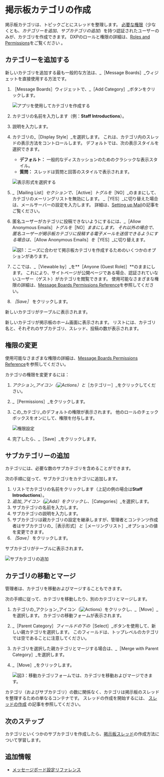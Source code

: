 # 掲示板カテゴリの作成

掲示板カテゴリは、トピックごとにスレッドを整理します。 [必要な権限](./message-boards-permissions-reference.md)（少なくとも、_カテゴリーを追加_、_サブカテゴリの追加_）を持つ認証されたユーザーのみが、カテゴリを作成できます。 DXPのロールと権限の詳細は、[Roles and Permissions](https://help.liferay.com/hc/articles/360017895212-Roles-and-Permissions)をご覧ください 。

## カテゴリーを追加する

新しいカテゴリを追加する最も一般的な方法は、_［Message Boards］_ウィジェットを直接使用する方法です。

1. ［Message Boards］ウィジェットで、_［Add Category］_ボタンをクリックします。

    ![アプリを使用してカテゴリを作成する](./creating-message-boards-categories/images/01.png)

1. カテゴリの名前を入力します（例：**Staff Introductions**）。
1. 説明を入力します。
1. カテゴリの_［Display Style］_を選択します。 これは、カテゴリ内のスレッドの表示方法をコントロールします。 デフォルトでは、次の表示スタイルを選択できます。

    * **デフォルト：** 一般的なディスカッションのためのクラシックな表示スタイル。
    * **質問：** スレッドは質問と回答のスタイルで表示されます。

    ![表示形式を選択する](./creating-message-boards-categories/images/04.png)

1. _［Mailing List］_セクションで、_［Active］_トグルを_［NO］_のままにして、カテゴリのメーリングリストを無効にします。 _［YES］_に切り替えた場合は、メールサーバーの設定を入力します。 詳細は、[Setting up Mail](../../../installation-and-upgrades/setting-up-liferay/configuring-mail.md)の記事をご覧ください。
1. 匿名ユーザーがカテゴリに投稿できないようにするには、_［Allow Anonymous Emails］_トグルを_［NO］_ままにします。 それ以外の場合で、匿名ユーザーが掲示板カテゴリに投稿する電子メールを送信できるようにする場合は、_［Allow Anonymous Emails］_を_［YES］_に切り替えます。

    ![図1：ニーズに合わせて掲示板カテゴリを作成するためのいくつかのオプションがあります。](./creating-message-boards-categories/images/02.png)

1. ここでは、_［Viewable by］_を**［Anyone (Guest Role)］**のままにします。 これにより、サイトページが公開ページである場合、認証されていないユーザー（ゲスト）がカテゴリを閲覧できます。 使用可能なさまざまな権限の詳細は、[Message Boards Permissions Reference](./message-boards-permissions-reference.md)を参照してください。
1. _［Save］_ をクリックします。

新しいカテゴリがテーブルに表示されます。

新しいカテゴリが掲示板のホーム画面に表示されます。 リストには、カテゴリ名と、それぞれのサブカテゴリ、スレッド、投稿の数が表示されます。

## 権限の変更

使用可能なさまざまな権限の詳細は、[Message Boards Permissions Reference](./message-boards-permissions-reference.md#general-category-permissions)を参照してください。

カテゴリの権限を変更するには：

1. _アクション_アイコン（![Actions](../../../images/icon-actions.png)）と_［カテゴリー］_をクリックしてください。
1. _［Permissions］_をクリックします。
1. この_カテゴリ_のデフォルトの権限が表示されます。 他のロールのチェックボックスをオンにして、権限を付与します。

    ![権限設定](./creating-message-boards-categories/images/06.png)

1. 完了したら、_［Save］_をクリックします。

## サブカテゴリーの追加

カテゴリには、必要な数のサブカテゴリを含めることができます。

次の手順に従って、サブカテゴリをカテゴリに追加します。

1. リストでカテゴリの名前をクリックします（上記の例の場合は**Staff Introductions**）。
1. _追加_アイコン（![Add](./../../../images/icon-add.png)）をクリックし、_［Categories］_を選択します。
1. サブカテゴリの名前を入力します。
1. サブカテゴリの説明を入力します。
1. サブカテゴリは親カテゴリの設定を継承しますが、管理者とコンテンツ作成者はサブカテゴリの_［表示形式］_と_［メーリングリスト］_オプションの値を変更できます。
1. _［Save］_ をクリックします。

サブカテゴリがテーブルに表示されます。

![サブカテゴリの追加](./creating-message-boards-categories/images/07.png)

## カテゴリの移動とマージ

管理者は、カテゴリを移動およびマージすることもできます。

次の手順に従って、カテゴリを移動したり、別のカテゴリとマージします。

1. カテゴリの_アクション_アイコン（![Actions](../../../images/icon-actions.png)）をクリックし、_［Move］_を選択します。 カテゴリの移動フォームが表示されます。
1. _［Parent Category］_フィールドの下の_［Select］_ボタンを使用して、新しい親カテゴリを選択します。 このフィールドは、トップレベルのカテゴリでは空であることに注意してください。
1. カテゴリを選択した親カテゴリとマージする場合は、_［Merge with Parent Category］_を選択します。
1. _［Move］_をクリックします。

    ![図3：移動カテゴリフォームでは、カテゴリを移動およびマージできます。](./creating-message-boards-categories/images/03.png)

カテゴリ（およびサブカテゴリ）の数に関係なく、カテゴリは掲示板のスレッドを整理するための単なるコンテナです。 スレッドの作成を開始するには、 [スレッドの作成](./creating-message-boards-threads.md) の記事を参照してください。

## 次のステップ

カテゴリといくつかのサブカテゴリを作成したら、[掲示板スレッド](./creating-message-boards-threads.md)の作成方法について学習します。

## 追加情報

* [メッセージボード設定リファレンス](./message-boards-configuration-reference.md)
